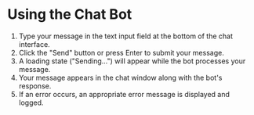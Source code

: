 # Using the Chat Bot

1. Type your message in the text input field at the bottom of the chat interface.
2. Click the "Send" button or press Enter to submit your message.
3. A loading state ("Sending...") will appear while the bot processes your message.
4. Your message appears in the chat window along with the bot's response.
5. If an error occurs, an appropriate error message is displayed and logged.